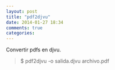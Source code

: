 ```yaml
---
layout: post
title: "pdf2djvu"
date: 2014-01-27 18:34
comments: true
categories: 
---
```

Convertir pdfs en djvu.

>$ pdf2djvu -o salida.djvu archivo.pdf

